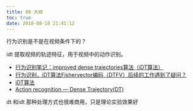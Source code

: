 ```yaml
---
title: 00 大纲
toc: true
date: 2018-08-18 21:41:12
---
```


行为识别是不是在视频条件下的？


idt 提取视频的轨迹特征，用于视频中的动作识别。

- [行为识别笔记：improved dense trajectories算法（iDT算法）](https://blog.csdn.net/wzmsltw/article/details/53023363)
- [行为识别，iDT算法Fishervector编码（DTFV）后续的工作遇到了疑问？](https://www.zhihu.com/question/273812711/answer/370261822)
- [iDT算法](https://blog.csdn.net/dream_catcher_10/article/details/47834631)
- [Action recognition — Dense Trajectory(DT)](https://zhuanlan.zhihu.com/p/27796806)


dt 和idt 那种处理方式也很难商用，只是理论实验效果好
